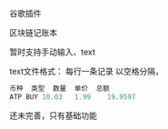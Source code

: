 谷歌插件

区块链记账本

暂时支持手动输入、text

text文件格式：
每行一条记录 以空格分隔，
```js
币种	类型	数量	单价	总额
ATP	BUY	10.03	1.99	19.9597
```

还未完善，只有基础功能